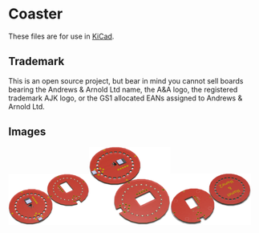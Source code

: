 # Coaster

These files are for use in [KiCad](https://www.kicad.org).

## Trademark

This is an open source project, but bear in mind you cannot sell boards bearing the Andrews & Arnold Ltd name, the A&A logo, the registered trademark AJK logo, or the GS1 allocated EANs assigned to Andrews & Arnold Ltd.

## Images

<img src='Coaster.png' width=32%><img src='Coaster-90.png' width=32%><img src='Coaster-bottom.png' width=32%>

